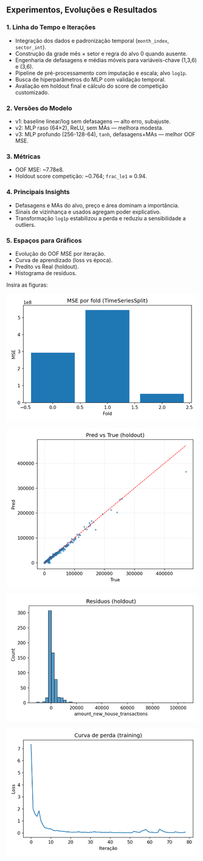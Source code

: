 ## Experimentos, Evoluções e Resultados

### 1. Linha do Tempo e Iterações
- Integração dos dados e padronização temporal (`month_index`, `sector_int`).
- Construção da grade mês × setor e regra do alvo 0 quando ausente.
- Engenharia de defasagens e médias móveis para variáveis-chave (1,3,6) e (3,6).
- Pipeline de pré-processamento com imputação e escala; alvo `log1p`.
- Busca de hiperparâmetros do MLP com validação temporal.
- Avaliação em holdout final e cálculo do score de competição customizado.

### 2. Versões do Modelo
- v1: baseline linear/log sem defasagens — alto erro, subajuste.
- v2: MLP raso (64×2), ReLU, sem MAs — melhora modesta.
- v3: MLP profundo (256-128-64), `tanh`, defasagens+MAs — melhor OOF MSE.

### 3. Métricas
- OOF MSE: ~7.78e8.
- Holdout score competição: ~0.764; `frac_le1` ≈ 0.94.

### 4. Principais Insights
- Defasagens e MAs do alvo, preço e área dominam a importância.
- Sinais de vizinhança e usados agregam poder explicativo.
- Transformação `log1p` estabilizou a perda e reduziu a sensibilidade a outliers.

### 5. Espaços para Gráficos
- Evolução do OOF MSE por iteração.
- Curva de aprendizado (loss vs época).
- Predito vs Real (holdout).
- Histograma de resíduos.

Insira as figuras:

![OOF por iteração](imgs/oof_por_iteracao.png)

![Pred vs True](imgs/pred_vs_true.png)

![Resíduos](imgs/residuos.png)

![Curva de perda](imgs/loss_curve.png)


